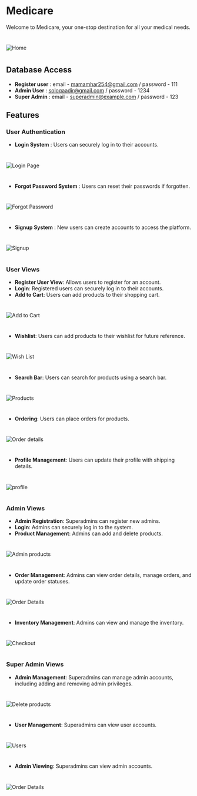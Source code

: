 # Medicare
Welcome to Medicare, your one-stop destination for all your medical needs.
#
![Home](screen_shots/home.png)
#

## Database Access

- **Register user** : email - mamamhar254@gmail.com  / password - 111
- **Admin User** : soloqaadir@gmail.com / password - 1234
- **Super Admin** : email - superadmin@example.com / password - 123

## Features

### User Authentication
- **Login System** : Users can securely log in to their accounts.
#
![Login Page](screen_shots/login.png)
#
- **Forgot Password System** : Users can reset their passwords if forgotten.
#
![Forgot Password](screen_shots/forgot_password.jpg)
#
- **Signup System** : New users can create accounts to access the platform.
#
![Signup](screen_shots/signup.png)
#


### User Views
- **Register User View**: Allows users to register for an account.
- **Login**: Registered users can securely log in to their accounts.
- **Add to Cart**: Users can add products to their shopping cart.
#
![Add to Cart](screen_shots/cart.png)
#

- **Wishlist**: Users can add products to their wishlist for future reference.
#
![Wish List](screen_shots/whishlist.png)
#
- **Search Bar**: Users can search for products using a search bar.
#
![Products](screen_shots/products.jpg)
#
- **Ordering**: Users can place orders for products.
#
![Order details](screen_shots/user%20order%20details.png)
#
- **Profile Management**: Users can update their profile with shipping details.
#
![profile](screen_shots/profile.jpg)
#

### Admin Views
- **Admin Registration**: Superadmins can register new admins.
- **Login**: Admins can securely log in to the system.
- **Product Management**: Admins can add and delete products.
#
![Admin products](screen_shots/admin%20product%20delete.jpg)
#
- **Order Management**: Admins can view order details, manage orders, and update order statuses.
#
![Order Details](screen_shots/cart.png)
#
- **Inventory Management**: Admins can view and manage the inventory.
#
![Checkout](screen_shots/cart.png)
#

### Super Admin Views
- **Admin Management**: Superadmins can manage admin accounts, including adding and removing admin privileges.
#
![Delete products](screen_shots/super%20admin%20product%20delete.jpg)

#
- **User Management**: Superadmins can view user accounts.
#
![Users](screen_shots/users.jpg)
#
- **Admin Viewing**: Superadmins can view admin accounts.
#
![Order Details](screen_shots/admins.jpg)
#
